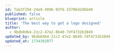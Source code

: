 ```yaml
---
id: 7ab3f294-24e9-4996-93f6-33706d246b40
published: false
blueprint: article
title: 'The best way to get a logo designed'
author:
  - 9bdb0db4-21c2-47e2-8b40-7df4732b3849
updated_by: 9bdb0db4-21c2-47e2-8b40-7df4732b3849
updated_at: 1734392077
---
```

